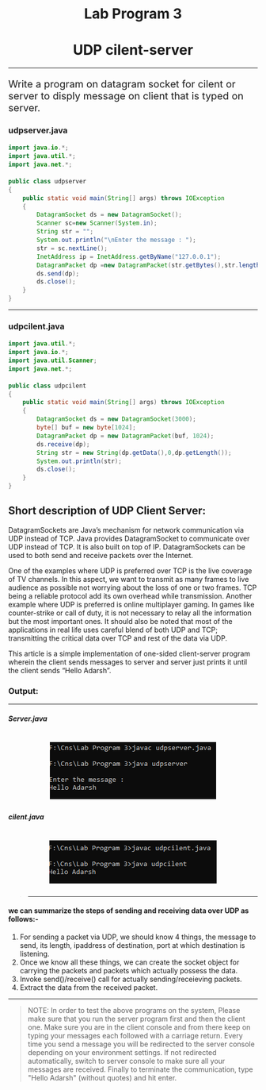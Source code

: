# <center>Lab Program 3</center>
# <center>UDP cilent-server</center>
<hr>
<div style="font-size:20px"><p>Write a program on datagram socket for cilent or server to disply message on client that is typed on server.</p>
</div>

### <b>udpserver.java </b>
```java
import java.io.*;
import java.util.*;
import java.net.*;

public class udpserver 
{
    public static void main(String[] args) throws IOException
    {
        DatagramSocket ds = new DatagramSocket();
        Scanner sc=new Scanner(System.in);
        String str = "";
        System.out.println("\nEnter the message : ");
        str = sc.nextLine();
        InetAddress ip = InetAddress.getByName("127.0.0.1");
        DatagramPacket dp =new DatagramPacket(str.getBytes(),str.length(),ip,3000);
        ds.send(dp);
        ds.close();
    }
}
```
<hr>

### <b>udpcilent.java </b>
```java
import java.util.*;
import java.io.*;
import java.util.Scanner;
import java.net.*;

public class udpcilent 
{
    public static void main(String[] args) throws IOException
    {
        DatagramSocket ds = new DatagramSocket(3000);
        byte[] buf = new byte[1024];
        DatagramPacket dp = new DatagramPacket(buf, 1024);
        ds.receive(dp);
        String str = new String(dp.getData(),0,dp.getLength());
        System.out.println(str);
        ds.close();
    }
}

```

<h2>Short description of UDP Client Server:</h2>
<p>DatagramSockets are Java’s mechanism for network communication via UDP instead of TCP. Java provides DatagramSocket to communicate over UDP instead of TCP. It is also built on top of IP. DatagramSockets can be used to both send and receive packets over the Internet.

One of the examples where UDP is preferred over TCP is the live coverage of TV channels. In this aspect, we want to transmit as many frames to live audience as possible not worrying about the loss of one or two frames. TCP being a reliable protocol add its own overhead while transmission.
Another example where UDP is preferred is online multiplayer gaming. In games like counter-strike or call of duty, it is not necessary to relay all the information but the most important ones. It should also be noted that most of the applications in real life uses careful blend of both UDP and TCP; transmitting the critical data over TCP and rest of the data via UDP.

This article is a simple implementation of one-sided client-server program wherein the client sends messages to server and server just prints it until the client sends “Hello Adarsh”.</p>

### Output:
____
##### Server.java 
# <center>![Server Output](server_output.png)</center>
##### cilent.java 
# <center>![Cilent Output](cilent_output.png)</center>

> ------

#### we can summarize the steps of sending and receiving data over UDP as follows:-

1. For sending a packet via UDP, we should know 4 things, the message to send, its length, ipaddress of destination, port at which destination is listening.
2. Once we know all these things, we can create the socket object for carrying the packets and packets which actually possess the data.
3. Invoke send()/receive() call for actually sending/receieving packets.
4. Extract the data from the received packet.

_______
>NOTE:
 In order to test the above programs on the system, Please make sure that you run the server program first and then the client one. Make sure you are in the client console and from there keep on typing your messages each followed with a carriage return. Every time you send a message you will be redirected to the server console depending on your environment settings. If not redirected automatically, switch to server console to make sure all your messages are received. Finally to terminate the communication, type "Hello Adarsh" (without quotes) and hit enter.

